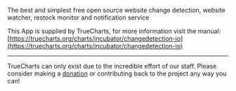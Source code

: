 The best and simplest free open source website change detection, website watcher, restock monitor and notification service

This App is supplied by TrueCharts, for more information visit the manual: [https://truecharts.org/charts/incubator/changedetection-io](https://truecharts.org/charts/incubator/changedetection-io)

---

TrueCharts can only exist due to the incredible effort of our staff.
Please consider making a [donation](https://truecharts.org/sponsor) or contributing back to the project any way you can!

